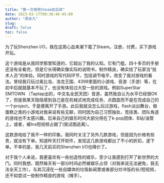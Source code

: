 ```yaml
---
title: "第一次使用Steam及后续"
date: 2023-03-17T00:38:46-05:00
author: "周未凡"
slug:
draft: false
toc: false
---
```

<p>为了玩Shenzhen I/O，我在这周心血来潮下载了Steam。注册，付费，买下游戏开玩。</p>
<p>这个游戏是从我同学那里知道的，它超出了我的认知。它有门槛，四十多页的手册还没有全看完，但是它长得确实像实际的说明书，制作精良，确实给了玩家当“技术人员”的体验。同时游戏的写代码环节，包括调节电平，改变了我对游戏的看法。曾经我只玩过奥比岛、洛克王国、4399里面的小游戏、音游（手游）等，在初中后就就基本不玩了，也没有体验过大型一些的游戏。例如SuperStar SMTOWN （Taptap出的，中文名全民天团）音游，虽然我自认为水平已经很OK了，但是我某天隐隐感到自己是在机械式地完成任务、点圆盘而不是在完成自己的一个project，于是便离开了手游。此后我就没怎么玩过游戏，flash淡出舞台，做蛋糕之类的小游戏对我来说有些无聊，同时因为自己习惯独处，竞技类、团队角逐的游戏也不太感兴趣。后来自己的娱乐时间大部分用在了k-pop团体、B站/油管上，或者，被Ins短视频占据了(我试图逃离）。</p>
<p>这款游戏给了我不一样的印象。我同时关注了另外几款游戏，但是因为价格有些贵，就没有下单。知道昨天打开软件，发现这几款游戏都出了不小的折扣，遂下单。不幸的是，我几天前买的Shenzhen I/O也降价了。</p>
<p>对于我个人来说，我更喜欢有一些创造性的娱乐，至少让我感到打开了新世界的大门。同时我想，既然每天有一部分时间必然被娱乐占领（对我来说无法避免，我无法全天工作），与其沉浸在一些自媒体的垃圾新闻里或者部分炒冷饭的长/短视频，还不如尝试一些制作精良的游戏（摊手）。</p>